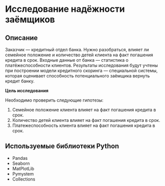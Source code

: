 # Исследование надёжности заёмщиков

## Описание
Заказчик — кредитный отдел банка. Нужно разобраться, влияет ли семейное положение и количество детей клиента
на факт погашения кредита в срок. Входные данные от банка — статистика о платёжеспособности клиентов.
Результаты исследования будут учтены при построении модели кредитного скоринга — специальной системы, которая
оценивает способность потенциального заёмщика вернуть кредит банку.

**Цель исследования**

Необходимо проверить следующие гипотезы:
1. Семейное положение клиента влияет на факт погашения кредита в срок.
2. Количество детей клиента влияет на факт погашения кредита в срок.
3. Платежеспособность клиента влияет на факт погашения кредита в срок.

## Используемые библиотеки Python
* Pandas
* Seaborn
* MatPlotLib
* Pymystem
* Collections
